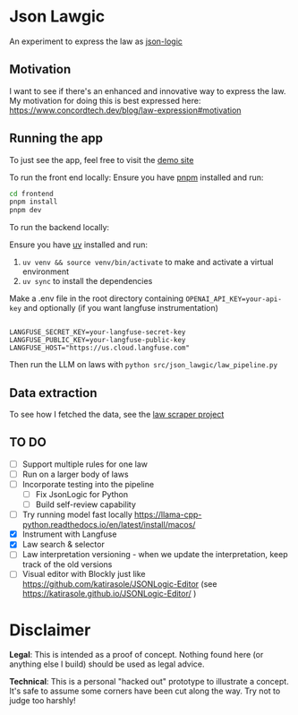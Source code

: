 # Json Lawgic

An experiment to express the law as [json-logic](https://jsonlogic.com/)

## Motivation

I want to see if there's an enhanced and innovative way to express the law.
My motivation for doing this is best expressed here: https://www.concordtech.dev/blog/law-expression#motivation

## Running the app

To just see the app, feel free to visit the [demo site](https://json-lawgic.vercel.app/)

To run the front end locally:
Ensure you have [pnpm](https://pnpm.io/) installed and run:

```bash
cd frontend
pnpm install
pnpm dev
```

To run the backend locally:

Ensure you have [uv](https://github.com/astral-sh/uv) installed and run:

1. `uv venv && source venv/bin/activate` to make and activate a virtual environment
2. `uv sync` to install the dependencies

Make a .env file in the root directory containing `OPENAI_API_KEY=your-api-key` and optionally (if you want langfuse instrumentation)

```config

LANGFUSE_SECRET_KEY=your-langfuse-secret-key
LANGFUSE_PUBLIC_KEY=your-langfuse-public-key
LANGFUSE_HOST="https://us.cloud.langfuse.com"
```

Then run the LLM on laws with `python src/json_lawgic/law_pipeline.py`

## Data extraction

To see how I fetched the data, see the [law scraper project](https://github.com/piers109uk/law-scraper)

## TO DO

- [ ] Support multiple rules for one law
- [ ] Run on a larger body of laws
- [ ] Incorporate testing into the pipeline
  - [ ] Fix JsonLogic for Python
  - [ ] Build self-review capability
- [ ] Try running model fast locally https://llama-cpp-python.readthedocs.io/en/latest/install/macos/
- [x] Instrument with Langfuse
- [x] Law search & selector
- [ ] Law interpretation versioning - when we update the interpretation, keep track of the old versions
- [ ] Visual editor with Blockly just like https://github.com/katirasole/JSONLogic-Editor (see https://katirasole.github.io/JSONLogic-Editor/ )

# Disclaimer

**Legal**: This is intended as a proof of concept. Nothing found here (or anything else I build) should be used as legal advice.

**Technical**: This is a personal "hacked out" prototype to illustrate a concept. It's safe to assume some corners have been cut along the way. Try not to judge too harshly!
